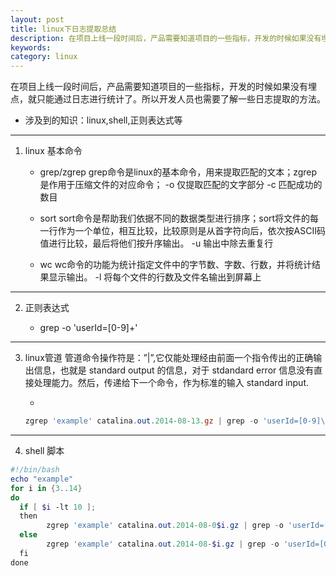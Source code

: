 ```yaml
---
layout: post
title: linux下日志提取总结
description: 在项目上线一段时间后，产品需要知道项目的一些指标，开发的时候如果没有埋点，就只能通过日志进行统计了。所以开发人员也需要了解一些日志提取的方法。
keywords: 
category: linux
---
```


在项目上线一段时间后，产品需要知道项目的一些指标，开发的时候如果没有埋点，就只能通过日志进行统计了。所以开发人员也需要了解一些日志提取的方法。
 
* 涉及到的知识：linux,shell,正则表达式等

---
1. linux 基本命令

     * grep/zgrep
     grep命令是linux的基本命令，用来提取匹配的文本；zgrep是作用于压缩文件的对应命令；
     -o 仅提取匹配的文字部分
     -c 匹配成功的数目

     * sort
     sort命令是帮助我们依据不同的数据类型进行排序；sort将文件的每一行作为一个单位，相互比较，比较原则是从首字符向后，依次按ASCII码值进行比较，最后将他们按升序输出。
     -u 输出中除去重复行

     * wc
    wc命令的功能为统计指定文件中的字节数、字数、行数，并将统计结果显示输出。
     -l 将每个文件的行数及文件名输出到屏幕上
     
---
2. 正则表达式
    
     * grep -o 'userId=[0-9]\+'

---
3. linux管道
管道命令操作符是：”|”,它仅能处理经由前面一个指令传出的正确输出信息，也就是 standard output 的信息，对于 stdandard error 信息没有直接处理能力。然后，传递给下一个命令，作为标准的输入 standard input.
    
    *
     ```PowerShell 
     zgrep 'example' catalina.out.2014-08-13.gz | grep -o 'userId=[0-9]\+' | sort -u | uniq | wc -l
     ```
---
4. shell 脚本

```PowerShell
#!/bin/bash
echo "example"
for i in {3..14}
do
  if [ $i -lt 10 ];
  then
        zgrep 'example' catalina.out.2014-08-0$i.gz | grep -o 'userId=[0-9]\+' | sort -u | uniq | wc -l
  else
        zgrep 'example' catalina.out.2014-08-$i.gz | grep -o 'userId=[0-9]\+' | sort -u | uniq | wc -l
  fi
done
```